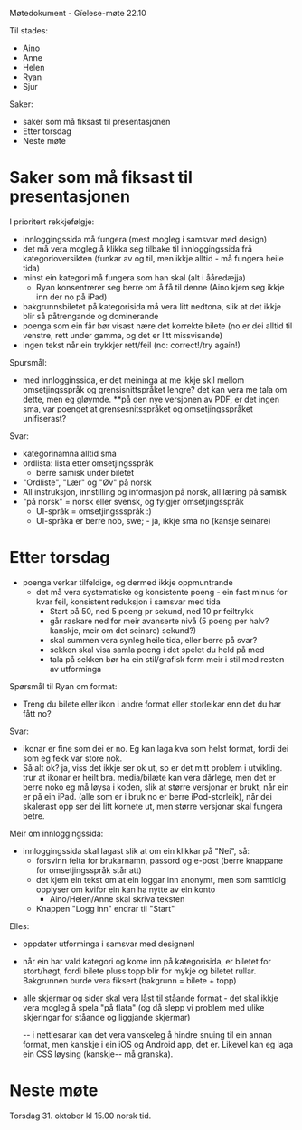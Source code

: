 Møtedokument - Gïelese-møte 22.10

Til stades:
* Aino
* Anne
* Helen
* Ryan
* Sjur

Saker:
* saker som må fiksast til presentasjonen
* Etter torsdag
* Neste møte

# Saker som må fiksast til presentasjonen

I prioritert rekkjefølgje:
* innloggingssida må fungera (mest mogleg i samsvar med design)
* det må vera mogleg å klikka seg tilbake til innloggingssida frå kategorioversikten (funkar av og til, men ikkje alltid - må fungera heile tida)
* minst ein kategori må fungera som han skal (alt i ååredæjja)
    - Ryan konsentrerer seg berre om å få til denne (Aino kjem seg ikkje inn
   der no på iPad)
* bakgrunnsbiletet på kategorisida må vera litt nedtona, slik at det ikkje blir så påtrengande og dominerande
* poenga som ein får bør visast nære det korrekte bilete (no er dei alltid til venstre, rett under gamma, og det er litt missvisande)
* ingen tekst når ein trykkjer rett/feil (no: correct!/try again!)

Spursmål:
* med innlogginssida, er  det meininga at me ikkje skil mellom omsetjingsspråk og grensisnittspråket lengre? det kan vera me tala om dette, men eg gløymde.
**på den nye versjonen av PDF, er det ingen sma, var poenget at grensesnitsspråket og omsetjingsspråket unifiserast?

Svar:
* kategorinamna alltid sma
* ordlista: lista etter omsetjingsspråk
    - berre samisk under biletet
* "Ordliste", "Lær" og "Øv" på norsk
* All instruksjon, innstilling og informasjon på norsk, all læring på samisk
* "på norsk" = norsk eller svensk, og fylgjer omsetjingsspråk
    - UI-språk = omsetjingssspråk :)
    - UI-språka er berre nob, swe; - ja, ikkje sma no (kansje seinare)

# Etter torsdag
* poenga verkar tilfeldige, og dermed ikkje oppmuntrande
    - det må vera systematiske og konsistente poeng - ein fast minus for kvar feil, konsistent reduksjon i samsvar med tida
        - Start på 50, ned 5 poeng pr sekund, ned 10 pr feiltrykk
        - går raskare ned for meir avanserte nivå (5 poeng per halv? kanskje, meir om det seinare) sekund?)
        - skal summen vera synleg heile tida, eller berre på svar?
        - sekken skal visa samla poeng i det spelet du held på med
        - tala på sekken bør ha ein stil/grafisk form meir i stil med resten av utforminga

Spørsmål til Ryan om format:
* Treng du bilete eller ikon i andre format eller storleikar enn det du har fått no?

Svar:
* ikonar er fine som dei er no. Eg kan laga kva som helst format, fordi dei som eg fekk var store nok.
* Så alt ok?
ja, viss det ikkje ser ok ut, so er det mitt problem i utvikling. trur at ikonar er heilt bra. media/bilæte kan vera dårlege, men det er berre noko eg må løysa i koden, slik at større versjonar er brukt, når ein er på ein iPad. (alle som er i bruk no er berre iPod-storleik), når dei skalerast opp ser dei litt kornete ut, men større versjonar skal fungera betre.

Meir om innloggingssida:

* innloggingssida skal lagast slik at om ein klikkar på "Nei", så:
    - forsvinn felta for brukarnamn, passord og e-post (berre knappane for
   omsetjingsspråk står att)
    - det kjem ein tekst om at ein loggar inn anonymt, men som samtidig opplyser
   om kvifor ein kan ha nytte av ein konto
        - Aino/Helen/Anne skal skriva teksten
    - Knappen "Logg inn" endrar til "Start"

Elles:
* oppdater utforminga i samsvar med designen!
* når ein har vald kategori og kome inn på kategorisida, er biletet for stort/høgt, fordi bilete pluss topp blir for mykje og biletet rullar. Bakgrunnen burde vera fiksert (bakgrunn = bilete + topp)
* alle skjermar og sider skal vera låst til ståande format - det skal ikkje vera mogleg å spela "på flata" (og då slepp vi problem med ulike skjeringar for ståande og liggjande skjermar)

  -- i nettlesarar kan det vera vanskeleg å hindre snuing til ein annan format, men kanskje i ein iOS og Android app, det er. Likevel kan eg laga ein CSS løysing (kanskje-- må granska).

# Neste møte

Torsdag 31. oktober kl 15.00 norsk tid.
